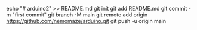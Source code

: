 echo "# arduino2" >> README.md
git init
git add README.md
git commit -m "first commit"
git branch -M main
git remote add origin https://github.com/nemomaze/arduino.git
git push -u origin main
